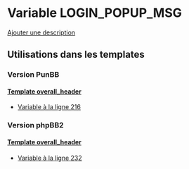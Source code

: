 # Variable LOGIN_POPUP_MSG
[Ajouter une description](https://fa-tvars.appspot.com/var/LOGIN_POPUP_MSG)

## Utilisations dans les templates

### Version PunBB

#### [Template overall_header](punbb/overall_header.md)
* [Variable &agrave; la ligne 216](../punbb/overall_header.tpl#L216)

### Version phpBB2

#### [Template overall_header](subsilver/overall_header.md)
* [Variable &agrave; la ligne 232](../subsilver/overall_header.tpl#L232)